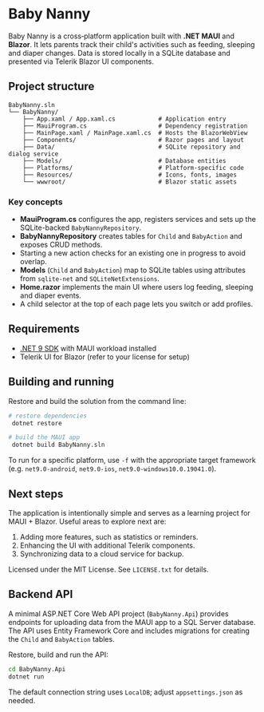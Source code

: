 # Baby Nanny

Baby Nanny is a cross‑platform application built with **.NET MAUI** and **Blazor**. It lets parents track their child's activities such as feeding, sleeping and diaper changes. Data is stored locally in a SQLite database and presented via Telerik Blazor UI components.

## Project structure

```
BabyNanny.sln
└── BabyNanny/
    ├── App.xaml / App.xaml.cs            # Application entry
    ├── MauiProgram.cs                    # Dependency registration
    ├── MainPage.xaml / MainPage.xaml.cs  # Hosts the BlazorWebView
    ├── Components/                       # Razor pages and layout
    ├── Data/                             # SQLite repository and dialog service
    ├── Models/                           # Database entities
    ├── Platforms/                        # Platform-specific code
    ├── Resources/                        # Icons, fonts, images
    └── wwwroot/                          # Blazor static assets
```

### Key concepts

* **MauiProgram.cs** configures the app, registers services and sets up the SQLite-backed `BabyNannyRepository`.
* **BabyNannyRepository** creates tables for `Child` and `BabyAction` and exposes CRUD methods.
* Starting a new action checks for an existing one in progress to avoid overlap.
* **Models** (`Child` and `BabyAction`) map to SQLite tables using attributes from `sqlite-net` and `SQLiteNetExtensions`.
* **Home.razor** implements the main UI where users log feeding, sleeping and diaper events.
* A child selector at the top of each page lets you switch or add profiles.

## Requirements

* [.NET 9 SDK](https://dotnet.microsoft.com/) with MAUI workload installed
* Telerik UI for Blazor (refer to your license for setup)

## Building and running

Restore and build the solution from the command line:

```bash
# restore dependencies
 dotnet restore

# build the MAUI app
 dotnet build BabyNanny.sln
```

To run for a specific platform, use `-f` with the appropriate target framework (e.g. `net9.0-android`, `net9.0-ios`, `net9.0-windows10.0.19041.0`).

## Next steps

The application is intentionally simple and serves as a learning project for MAUI + Blazor. Useful areas to explore next are:

1. Adding more features, such as statistics or reminders.
2. Enhancing the UI with additional Telerik components.
3. Synchronizing data to a cloud service for backup.

Licensed under the MIT License. See `LICENSE.txt` for details.

## Backend API

A minimal ASP.NET Core Web API project (`BabyNanny.Api`) provides endpoints for uploading data from the MAUI app to a SQL Server database. The API uses Entity Framework Core and includes migrations for creating the `Child` and `BabyAction` tables.

Restore, build and run the API:

```bash
cd BabyNanny.Api
dotnet run
```

The default connection string uses `LocalDB`; adjust `appsettings.json` as needed.
